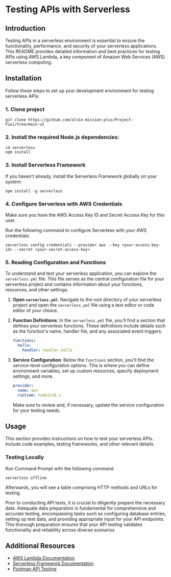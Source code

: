 # Testing APIs with Serverless

## Introduction

Testing APIs in a serverless environment is essential to ensure the functionality, performance, and security of your serverless applications. This README provides detailed information and best practices for testing APIs using AWS Lambda, a key component of Amazon Web Services (AWS) serverless computing.

## Installation

Follow these steps to set up your development environment for testing serverless APIs:

### 1. Clone project

```
git clone https://github.com/alvin-mission-plus/Project-Fuxi/tree/main-v2
```

### 2. Install the required Node.js dependencies:

```
cd serverless
npm install
```

### 3. Install Serverless Framework

If you haven't already, install the Serverless Framework globally on your system:

```
npm install -g serverless
```

### 4. Configure Serverless with AWS Credentials

Make sure you have the AWS Access Key ID and Secret Access Key for this user.

Run the following command to configure Serverless with your AWS credentials:

```
serverless config credentials --provider aws --key <your-access-key-id> --secret <your-secret-access-key>
```

### 5. Reading Configuration and Functions

To understand and test your serverless application, you can explore the `serverless.yml` file. This file serves as the central configuration file for your serverless project and contains information about your functions, resources, and other settings.

1. **Open `serverless.yml`**: Navigate to the root directory of your serverless project and open the `serverless.yml` file using a text editor or code editor of your choice.

2. **Function Definitions**: In the `serverless.yml` file, you'll find a section that defines your serverless functions. These definitions include details such as the function's name, handler file, and any associated event triggers.

   ```yaml
   functions:
     hello:
       handler: handler.hello
   ```

3. **Service Configuration**: Below the `functions` section, you'll find the service-level configuration options. This is where you can define environment variables, set up custom resources, specify deployment settings, and more.

   ```yaml
   provider:
     name: aws
     runtime: nodejs18.x
   ```

   Make sure to review and, if necessary, update the service configuration for your testing needs.

## Usage

This section provides instructions on how to test your serverless APIs. Include code examples, testing frameworks, and other relevant details.

### Testing Locally

Run Command Prompt with the following command

```
serverless offline
```

Afterwards, you will see a table comprising HTTP methods and URLs for testing.

Prior to conducting API tests, it is crucial to diligently prepare the necessary data. Adequate data preparation is fundamental for comprehensive and accurate testing, encompassing tasks such as configuring database entries, setting up test data, and providing appropriate input for your API endpoints. This thorough preparation ensures that your API testing validates functionality and reliability across diverse scenarios

## Additional Resources

- [AWS Lambda Documentation](https://aws.amazon.com/lambda/)
- [Serverless Framework Documentation](https://serverless.com/framework/docs/)
- [Postman API Testing](https://www.postman.com/)
